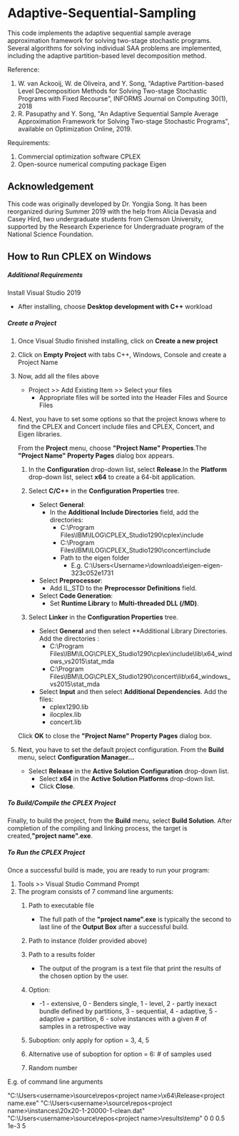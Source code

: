 # Adaptive-Sequential-Sampling

This code implements the adaptive sequential sample average approximation framework for solving two-stage stochastic programs. Several algorithms for solving individual SAA problems are implemented, including the adaptive partition-based level decomposition method.

Reference: 
1. W. van Ackooij, W. de Oliveira, and Y. Song, “Adaptive Partition-based Level Decomposition Methods for Solving Two-stage Stochastic Programs with Fixed Recourse”, INFORMS Journal on Computing 30(1), 2018
2. R. Pasupathy and Y. Song, "An Adaptive Sequential Sample Average Approximation Framework for Solving Two-stage Stochastic Programs", available on Optimization Online, 2019.

Requirements: 
1. Commercial optimization software CPLEX  
2. Open-source numerical computing package Eigen

## Acknowledgement

This code was originally developed by Dr. Yongjia Song. It has been reorganized during Summer 2019 with the help from Alicia Devasia and Casey Hird, two undergraduate students from Clemson University, supported by the Research Experience for Undergraduate program of the National Science Foundation. 

## How to Run CPLEX on Windows

##### Additional Requirements
Install Visual Studio 2019
- After installing, choose **Desktop development with C++** workload

##### Create a Project
1. Once Visual Studio finished installing, click on **Create a new project**
2. Click on **Empty Project** with tabs C++, Windows, Console and create a Project Name
3. Now, add all the files above
   - Project >> Add Existing Item >> Select your files
     - Appropriate files will be sorted into the Header Files and Source Files
4. Next, you have to set some options so that the project knows where to find the CPLEX and Concert include files and CPLEX, Concert, and Eigen libraries.

   From the **Project** menu, choose **"Project Name" Properties**.The **"Project Name" Property Pages** dialog box appears.
  
   1. In the **Configuration** drop-down list, select **Release**.In the **Platform** drop-down list, select **x64** to create a 64-bit application.

   2. Select **C/C++** in the **Configuration Properties** tree.
      - Select **General**:
        - In the **Additional Include Directories** field, add the directories:
          - C:\Program Files\IBM\ILOG\CPLEX_Studio1290\cplex\include
          - C:\Program Files\IBM\ILOG\CPLEX_Studio1290\concert\include
          - Path to the eigen folder
            - E.g. C:\Users\<Username>\downloads\eigen-eigen-323c052e1731
      - Select **Preprocessor**:
        - Add IL_STD to the **Preprocessor Definitions** field.
      - Select **Code Generation**:
        - Set **Runtime Library** to **Multi-threaded DLL (/MD)**.
   3. Select **Linker** in the **Configuration Properties** tree.
      - Select **General** and then select **Additional Library Directories. Add the directories :
        - C:\Program Files\IBM\ILOG\CPLEX_Studio1290\cplex\include\lib\x64_windows_vs2015\stat_mda
        - C:\Program Files\IBM\ILOG\CPLEX_Studio1290\concert\lib\x64_windows_vs2015\stat_mda
      - Select **Input** and then select **Additional Dependencies**. Add the files:
        - cplex1290.lib
        - ilocplex.lib
        - concert.lib
        
   Click **OK** to close the **"Project Name" Property Pages** dialog box.

3. Next, you have to set the default project configuration. From the **Build** menu, select **Configuration Manager…**
   - Select **Release** in the **Active Solution Configuration** drop-down list.
     - Select **x64** in the **Active Solution Platforms** drop-down list.
     - Click **Close**.

##### To Build/Compile the CPLEX Project
Finally, to build the project, from the **Build** menu, select **Build Solution**.
After completion of the compiling and linking process, the target is created,**"project name".exe**.
 
##### To Run the CPLEX Project
Once a successful build is made, you are ready to run your program:

1. Tools >> Visual Studio Command Prompt
2. The program consists of 7 command line arguments:
   1. Path to executable file  
      - The full path of the **"project name".exe** is typically the second to last line of the **Output Box** after a successful build.
   2. Path to instance  (folder provided above)
   3. Path to a results folder
      - The output of the program is a text file that print the results of the chosen option by the user.
   4. Option: 
      - -1 - extensive, 0 - Benders single, 1 - level, 2 - partly inexact bundle defined by partitions, 3 - sequential, 4 - adaptive, 5 - adaptive + partition, 6 - solve instances with a given # of samples in a retrospective way
 
   5. Suboption: only apply for option = 3, 4, 5
   6. Alternative use of suboption for option = 6: # of samples used
   7. Random number

E.g. of command line arguments

"C:\Users\<username>\source\repos\<project name>\x64\Release\<project name.exe" "C:\Users\<username>\source\repos\<project name>\instances\20x20-1-20000-1-clean.dat" "C:\Users\<username>\source\repos\<project name>\results\temp" 0 0 0.5 1e-3 5

